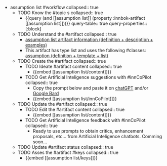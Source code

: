 
- assumption list #workflow
   collapsed:: true
  - TODO Know the #topic s
    collapsed:: true
    - {{query (and [[assumption list]] (property :innbok-artifact [[assumption list]]))}}
      query-table:: true
      query-properties:: [:block]
  - TODO Understand the #artifact
    collapsed:: true
    - [assumption list artifact information (definition + description + examples)](https://go.innbok.com/#/page/innBoK%2Fassumption-list%2Finfo)
    - This artifact has type list and uses the following #classes: [assumption (definition + template + list)](https://go.innbok.com/#/page/innBoK%2Fclass%2Fassumption)
  - TODO Create the #artifact
     collapsed:: true
    - TODO Ideate #artifact content
      collapsed:: true
      - {{embed [[assumption list/content]]}}
    - TODO Get Artificial Inteligence suggestions with #innCoPilot
      collapsed:: true
      - Copy the prompt below and paste it on [chatGPT](https://chat.openai.com) and/or [Google Bard](https://bard.google.com/chat)
      - {{embed [[assumption list/innCoPilot]]}}
  - TODO Update the #artifact
    collapsed:: true
    - TODO Edit the #artifact content
     collapsed:: true
      - {{embed [[assumption list/content]]}}
    - TODO Get Artificial Inteligence feedback with #innCoPilot
      collapsed:: true
      - Ready to use prompts to obtain critics, enhancement proposals, etc... from Artificial Inteligence chatbots. Comming soon...
  - TODO Update #artifact status
    collapsed:: true
  - TODO Asses the #artifact #keys
    collapsed:: true
    - {{embed [[assumption list/keys]]}}



